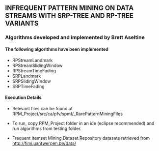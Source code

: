 ## INFREQUENT PATTERN MINING ON DATA STREAMS WITH SRP-TREE AND RP-TREE VARIANTS

### Algorithms developed and implemented by Brett Aseltine
#### The following algorithms have been implemented
* RPStreamLandmark
* RPStreamSlidingWindow
* RPStreamTimeFading
* SRPLandmark
* SRPSlidingWindow
* SRPTimeFading

#### Execution Details
* Relevant files can be found at RPM_Project/src/ca/pfv/spmf/_RarePatternMiningFiles
* To run, copy RPM_Project folder in an ide (eclipse recommended) and run algorithms from testing folder.

* Frequent Itemset Mining Dataset Repository datasets retrieved from http://fimi.uantwerpen.be/data/
